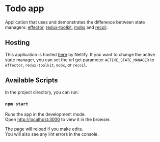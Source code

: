 # Todo app

Application that uses and demonstrates the difference between state managers: [effector](https://effector.dev/), [redux-toolkit](https://redux-toolkit.js.org/), [mobx](https://mobx.js.org/README.html) and [recoil](https://recoiljs.org/).

## Hosting

This application is hosted [here](https://todo-effector-mobx-redux-toolkit-recoil.netlify.app/todo) by Netlify.
If you want to change the active state manager, you can set the url get parameter `ACTIVE_STATE_MANAGER` to `effector`, `redux-toolkit`, `mobx`, or `recoil`.

## Available Scripts

In the project directory, you can run:

### `npm start`

Runs the app in the development mode.\
Open [http://localhost:3000](http://localhost:3000) to view it in the browser.

The page will reload if you make edits.\
You will also see any lint errors in the console.

